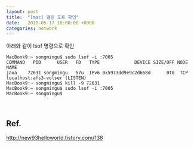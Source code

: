 ```yaml
---
layout: post
title:  "[mac] 열린 포트 확인"
date:   2018-05-17 10:00:00 +0900
categories: network
---
```

아래와 같이 lsof 명령으로 확인

```console
MacBook9:~ songmingu$ sudo lsof -i :7005
COMMAND   PID      USER   FD   TYPE             DEVICE SIZE/OFF NODE NAME
java    72631 songmingu   57u  IPv6 0x5973dd9e9c2d668d      0t0  TCP localhost:afs3-volser (LISTEN)
MacBook9:~ songmingu$ kill -9 72631
MacBook9:~ songmingu$ sudo lsof -i :7005
MacBook9:~ songmingu$ 
```

<br>


Ref.
---
<http://new93helloworld.tistory.com/138>


